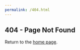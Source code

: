 ```yaml
---
permalink: /404.html
---
```


## 404 - Page Not Found

Return to the [home page](/).

<!-- Track 404 page views to catch broken links -->
<script>document.addEventListener('DOMContentLoaded', function () { plausible('404', { props: { path: document.location.pathname } }); });</script>
